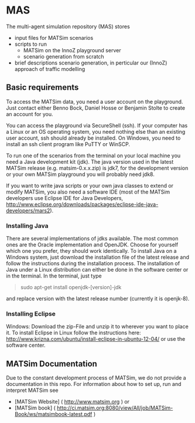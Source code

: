 MAS
===

The multi-agent simulation repository (MAS) stores
- input files for MATSim scenarios
- scripts to run
	* MATSim on the InnoZ playground server
	* scenario generation from scratch
- brief descriptions scenario generation, in perticular our (InnoZ) approach of traffic modelling

## Basic requirements
To access the MATSim data, you need a user account on the playground. Just contact either Benno Bock, Daniel Hosse or Benjamin Stolte to create an account for you.

You can access the playground via SecureShell (ssh). If your computer has a Linux or an OS operating system, you need nothing else than an existing user account, ssh should already be installed. On Windows, you need to install an ssh client program like PuTTY or WinSCP.

To run one of the scenarios from the terminal on your local machine you need a Java development kit (jdk). The java version used in the latest MATSim release (e.g. matsim-0.x.x.zip) is jdk7, for the development version or your own MATSim playground you will probably need jdk8.

If you want to write java scripts or your own java classes to extend or modify MATSim, you also need a software IDE (most of the MATSim developers use Eclipse IDE for Java Developers, http://www.eclipse.org/downloads/packages/eclipse-ide-java-developers/mars2).

### Installing Java
There are several implementations of jdks available. The most common ones are the Oracle implementation and OpenJDK. Choose for yourself which one you prefer, they should work identically.
To install Java on a Windows system, just download the installation file of the latest release and follow the instructions during the installation process.
The installation of Java under a Linux distribution can either be done in the software center or in the terminal. In the terminal, just type

> sudo apt-get install openjdk-[version]-jdk

and replace version with the latest release number (currently it is openjk-8).

### Installing Eclipse
Windows: Download the zip-File and unzip it to wherever you want to place it.
To install Eclipse in Linux follow the instructions here: http://www.krizna.com/ubuntu/install-eclipse-in-ubuntu-12-04/ or use the software center.

## MATSim Documentation
Due to the constant development process of MATSim, we do not provide a documentation in this repo. For information about how to set up, run and interpret MATSim see
- [MATSim Website] ( http://www.matsim.org )
or
- [MATSim book] ( http://ci.matsim.org:8080/view/All/job/MATSim-Book/ws/matsimbook-latest.pdf )
